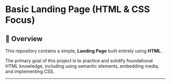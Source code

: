 # Basic Landing Page (HTML & CSS Focus)

## 📌 Overview

This repository contains a simple, **Landing Page** built entirely using **HTML**.

The primary goal of this project is to practice and solidify foundational HTML knowledge, including using semantic elements, embedding media, and implementing CSS.

***

